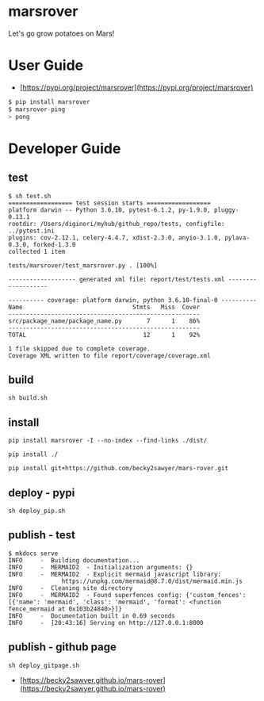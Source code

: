 # marsrover
Let's go grow potatoes on Mars!

# User Guide
- [https://pypi.org/project/marsrover](https://pypi.org/project/marsrover)
```python
$ pip install marsrover
$ marsrover-ping
> pong
```

# Developer Guide

## test
```
$ sh test.sh
================== test session starts ==================
platform darwin -- Python 3.6.10, pytest-6.1.2, py-1.9.0, pluggy-0.13.1
rootdir: /Users/diginori/myhub/github_repo/tests, configfile: ../pytest.ini
plugins: cov-2.12.1, celery-4.4.7, xdist-2.3.0, anyio-3.1.0, pylava-0.3.0, forked-1.3.0
collected 1 item

tests/marsrover/test_marsrover.py . [100%]

------------------- generated xml file: report/test/tests.xml -------------------

---------- coverage: platform darwin, python 3.6.10-final-0 ----------
Name                               Stmts   Miss  Cover
------------------------------------------------------
src/package_name/package_name.py       7      1    86%
------------------------------------------------------
TOTAL                                 12      1    92%

1 file skipped due to complete coverage.
Coverage XML written to file report/coverage/coverage.xml
```

## build
```
sh build.sh
```

## install
```
pip install marsrover -I --no-index --find-links ./dist/
```
```
pip install ./
```
```
pip install git+https://github.com/becky2sawyer/mars-rover.git
```

## deploy - pypi
```
sh deploy_pip.sh
```

## publish - test
```
$ mkdocs serve
INFO     -  Building documentation...
INFO     -  MERMAID2  - Initialization arguments: {}
INFO     -  MERMAID2  - Explicit mermaid javascript library:
               https://unpkg.com/mermaid@8.7.0/dist/mermaid.min.js
INFO     -  Cleaning site directory
INFO     -  MERMAID2  - Found superfences config: {'custom_fences': [{'name': 'mermaid', 'class': 'mermaid', 'format': <function fence_mermaid at 0x103b24840>}]}
INFO     -  Documentation built in 0.69 seconds
INFO     -  [20:43:16] Serving on http://127.0.0.1:8000
```

## publish - github page
```
sh deploy_gitpage.sh
```
- [https://becky2sawyer.github.io/mars-rover](https://becky2sawyer.github.io/mars-rover)

